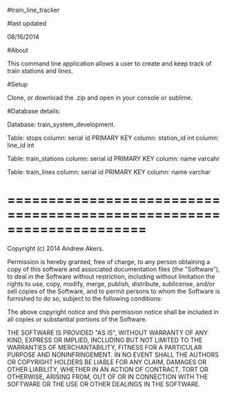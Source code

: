 #train_line_tracker

#last updated

08/16/2014

#About

This command line application allows a user to create and keep track of train stations and lines.

#Setup

Clone, or download the .zip and open in your console or sublime.

#Database details:

Database: train_system_development.

Table: stops
column: serial id PRIMARY KEY
column: station_id int
column: line_id int

Table: train_stations
column: serial id PRIMARY KEY
column: name varcahr

Table: train_lines
column: serial id PRIMARY KEY
column: name varchar


=====================================================================
=====================================================================


Copyright (c) 2014 Andrew Akers.

Permission is hereby granted, free of charge, to any person obtaining
a copy of this software and associated documentation files (the
"Software"), to deal in the Software without restriction, including
without limitation the rights to use, copy, modify, merge, publish,
distribute, sublicense, and/or sell copies of the Software, and to
permit persons to whom the Software is furnished to do so, subject to
the following conditions:

The above copyright notice and this permission notice shall be
included in all copies or substantial portions of the Software.

THE SOFTWARE IS PROVIDED "AS IS", WITHOUT WARRANTY OF ANY KIND,
EXPRESS OR IMPLIED, INCLUDING BUT NOT LIMITED TO THE WARRANTIES OF
MERCHANTABILITY, FITNESS FOR A PARTICULAR PURPOSE AND
NONINFRINGEMENT. IN NO EVENT SHALL THE AUTHORS OR COPYRIGHT HOLDERS BE
LIABLE FOR ANY CLAIM, DAMAGES OR OTHER LIABILITY, WHETHER IN AN ACTION
OF CONTRACT, TORT OR OTHERWISE, ARISING FROM, OUT OF OR IN CONNECTION
WITH THE SOFTWARE OR THE USE OR OTHER DEALINGS IN THE SOFTWARE.
